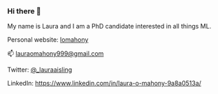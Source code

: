 ### Hi there 👋

My name is Laura and I am a PhD candidate interested in all things ML. 

Personal website: [lomahony](https://lomahony.github.io/)

📫 lauraomahony999@gmail.com

Twitter: [@_lauraaisling](https://twitter.com/_lauraaisling)

LinkedIn: https://www.linkedin.com/in/laura-o-mahony-9a8a0513a/ 

